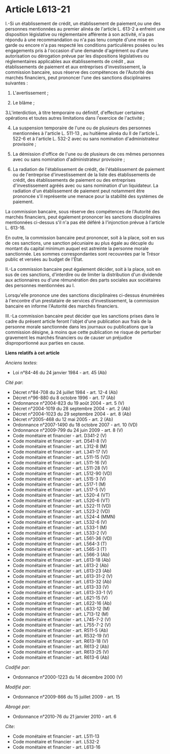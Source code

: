 # Article L613-21

I.-Si un établissement de crédit, un établissement de paiement,ou une des personnes mentionnées au premier alinéa de
l'article L. 613-2 a enfreint une disposition législative ou réglementaire afférente à son activité, n'a pas répondu à une
recommandation ou n'a pas tenu compte d'une mise en garde ou encore n'a pas respecté les conditions particulières posées ou
les engagements pris à l'occasion d'une demande d'agrément ou d'une autorisation ou dérogation prévue par les dispositions
législatives ou réglementaires applicables aux établissements de crédit , aux établissements de paiement et aux entreprises
d'investissement, la commission bancaire, sous réserve des compétences de l'Autorité des marchés financiers, peut prononcer
l'une des sanctions disciplinaires suivantes : 

1. L'avertissement ; 

2. Le blâme ; 

3.L'interdiction, à titre temporaire ou définitif, d'effectuer certaines opérations et toutes autres limitations dans
l'exercice de l'activité ; 

4. La suspension temporaire de l'une ou de plusieurs des personnes mentionnées à l'article L. 511-13  , au huitième alinéa du
II de l'article L. 522-6 et à l'article L. 532-2 avec ou sans nomination d'administrateur provisoire ; 

5. La démission d'office de l'une ou de plusieurs de ces mêmes personnes avec ou sans nomination d'administrateur
provisoire ; 

6. La radiation de l'établissement de crédit, de l'établissement de paiement ou de l'entreprise d'investissement de la liste
des établissements de crédit, des établissements de paiement ou des entreprises d'investissement agréés avec ou sans
nomination d'un liquidateur. La radiation d'un établissement de paiement peut notamment être prononcée s'il représente une
menace pour la stabilité des systèmes de paiement. 

La commission bancaire, sous réserve des compétences de l'Autorité des marchés financiers, peut également prononcer les
sanctions disciplinaires mentionnées ci-dessus s'il n'a pas été déféré à l'injonction prévue à l'article L. 613-16.

En outre, la commission bancaire peut prononcer, soit à la place, soit en sus de ces sanctions, une sanction pécuniaire au
plus égale au décuple du montant du capital minimum auquel est astreinte la personne morale sanctionnée. Les sommes
correspondantes sont recouvrées par le Trésor public et versées au budget de l'État. 

II.-La commission bancaire peut également décider, soit à la place, soit en sus de ces sanctions, d'interdire ou de limiter
la distribution d'un dividende aux actionnaires ou d'une rémunération des parts sociales aux sociétaires des personnes
mentionnées au I. 

Lorsqu'elle prononce une des sanctions disciplinaires ci-dessus énumérées à l'encontre d'un prestataire de services
d'investissement, la commission bancaire en informe l'Autorité des marchés financiers. 

III.-La commission bancaire peut décider que les sanctions prises dans le cadre du présent article feront l'objet d'une
publication aux frais de la personne morale sanctionnée dans les journaux ou publications que la commission désigne, à moins
que cette publication ne risque de perturber gravement les marchés financiers ou de causer un préjudice disproportionné aux
parties en cause.

**Liens relatifs à cet article**

_Anciens textes_:

  - Loi n°84-46 du 24 janvier 1984 - art. 45 (Ab)

_Cité par_:

  - Décret n°84-708 du 24 juillet 1984 - art. 12-4 (Ab)
  - Décret n°96-880 du 8 octobre 1996 - art. 17 (Ab)
  - Ordonnance n°2004-823 du 19 août 2004 - art. 5 (V)
  - Décret n°2004-1019 du 28 septembre 2004 - art. 2 (Ab)
  - Décret n°2004-1023 du 29 septembre 2004 - art. 8 (Ab)
  - Décret n°2005-468 du 12 mai 2005 - art. 2 (Ab)
  - Ordonnance n°2007-1490 du 18 octobre 2007 - art. 10 (VD)
  - Ordonnance n°2009-799 du 24 juin 2009 - art. 8 (V)
  - Code monétaire et financier - art. D341-2 (V)
  - Code monétaire et financier - art. D541-8 (V)
  - Code monétaire et financier - art. L312-8 (M)
  - Code monétaire et financier - art. L341-17 (V)
  - Code monétaire et financier - art. L511-15 (VD)
  - Code monétaire et financier - art. L511-16 (V)
  - Code monétaire et financier - art. L511-28 (V)
  - Code monétaire et financier - art. L512-90 (VD)
  - Code monétaire et financier - art. L515-3 (V)
  - Code monétaire et financier - art. L517-1 (M)
  - Code monétaire et financier - art. L517-5 (V)
  - Code monétaire et financier - art. L520-4 (VT)
  - Code monétaire et financier - art. L520-6 (VT)
  - Code monétaire et financier - art. L522-11 (VD)
  - Code monétaire et financier - art. L523-2 (VD)
  - Code monétaire et financier - art. L524-4 (MMN)
  - Code monétaire et financier - art. L532-6 (V)
  - Code monétaire et financier - art. L533-1 (M)
  - Code monétaire et financier - art. L533-2 (V)
  - Code monétaire et financier - art. L561-36 (VD)
  - Code monétaire et financier - art. L564-3 (T)
  - Code monétaire et financier - art. L565-3 (T)
  - Code monétaire et financier - art. L566-3 (Ab)
  - Code monétaire et financier - art. L613-18 (Ab)
  - Code monétaire et financier - art. L613-2 (Ab)
  - Code monétaire et financier - art. L613-23 (Ab)
  - Code monétaire et financier - art. L613-31-2 (V)
  - Code monétaire et financier - art. L613-32 (Ab)
  - Code monétaire et financier - art. L613-33 (V)
  - Code monétaire et financier - art. L613-33-1 (V)
  - Code monétaire et financier - art. L621-15 (V)
  - Code monétaire et financier - art. L622-16 (Ab)
  - Code monétaire et financier - art. L633-12 (M)
  - Code monétaire et financier - art. L713-12 (M)
  - Code monétaire et financier - art. L745-7-2 (V)
  - Code monétaire et financier - art. L755-7-2 (V)
  - Code monétaire et financier - art. R511-5 (Ab)
  - Code monétaire et financier - art. R532-19 (V)
  - Code monétaire et financier - art. R613-18 (V)
  - Code monétaire et financier - art. R613-2 (Ab)
  - Code monétaire et financier - art. R613-25 (V)
  - Code monétaire et financier - art. R613-6 (Ab)

_Codifié par_:

  - Ordonnance n°2000-1223 du 14 décembre 2000 (V)

_Modifié par_:

  - Ordonnance n°2009-866 du 15 juillet 2009 - art. 15

_Abrogé par_:

  - Ordonnance n°2010-76 du 21 janvier 2010 - art. 6

_Cite_:

  - Code monétaire et financier - art. L511-13
  - Code monétaire et financier - art. L532-2
  - Code monétaire et financier - art. L613-16
